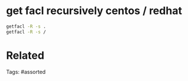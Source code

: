 # get facl recursively centos / redhat
```bash
getfacl -R -s .
getfacl -R -s /
```

# Related

Tags:
    #assorted

